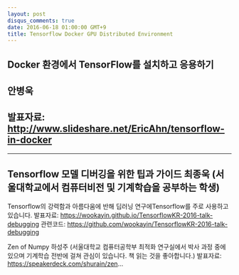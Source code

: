 ```yaml
---
layout: post
disqus_comments: true
date: 2016-06-18 01:00:00 GMT+9
title: Tensorflow Docker GPU Distributed Environment
---
```

## Docker 환경에서 TensorFlow를 설치하고 응용하기 
## 안병욱
## 발표자료: http://www.slideshare.net/EricAhn/tensorflow-in-docker


---
## Tensorflow 모델 디버깅을 위한 팁과 가이드 최종욱 (서울대학교에서 컴퓨터비전 및 기계학습을 공부하는 학생)
Tensorflow의 강력함과 아름다움에 반해 딥러닝 연구에Tensorflow를 주로 사용하고 있습니다.
발표자료: https://wookayin.github.io/TensorflowKR-2016-talk-debugging
관련코드: https://github.com/wookayin/TensorflowKR-2016-talk-debugging


Zen of Numpy 하성주 (서울대학교 컴퓨터공학부 최적화 연구실에서 박사 과정 중에 있으며 기계학습 전반에 걸쳐 관심이 있습니다. 책 읽는 것을 좋아합니다.)
발표자료: https://speakerdeck.com/shurain/zen...

